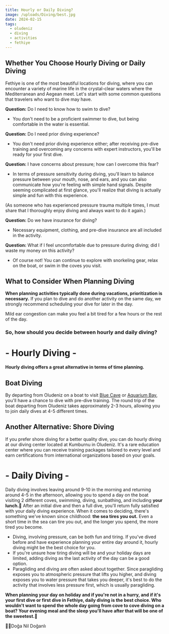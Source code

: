 ```yaml
---
title: Hourly or Daily Diving?
image: /uploads/Diving/best.jpg
date: 2024-02-15
tags:
  - oludeniz
  - diving
  - activities
  - fethiye
---
```

## Whether You Choose Hourly Diving or Daily Diving

Fethiye is one of the most beautiful locations for diving, where you can encounter a variety of marine life in the crystal-clear waters where the Mediterranean and Aegean meet. Let's start with some common questions that travelers who want to dive may have.

**Question:** Do I need to know how to swim to dive?
- You don't need to be a proficient swimmer to dive, but being comfortable in the water is essential.

**Question:** Do I need prior diving experience?
- You don't need prior diving experience either; after receiving pre-dive training and overcoming any concerns with expert instructors, you'll be ready for your first dive.

**Question:** I have concerns about pressure; how can I overcome this fear?
- In terms of pressure sensitivity during diving, you'll learn to balance pressure between your mouth, nose, and ears, and you can also communicate how you're feeling with simple hand signals. Despite seeming complicated at first glance, you'll realize that diving is actually simple and fun with this experience.

(As someone who has experienced pressure trauma multiple times, I must share that I thoroughly enjoy diving and always want to do it again.)

**Question:** Do we have insurance for diving?
- Necessary equipment, clothing, and pre-dive insurance are all included in the activity.

**Question:** What if I feel uncomfortable due to pressure during diving; did I waste my money on this activity?
- Of course not! You can continue to explore with snorkeling gear, relax on the boat, or swim in the coves you visit.

## What to Consider When Planning Diving
**When planning activities typically done during vacations, prioritization is necessary.**
If you plan to dive and do another activity on the same day, we strongly recommend scheduling your dive for later in the day.

Mild ear congestion can make you feel a bit tired for a few hours or the rest of the day.

### So, how should you decide between hourly and daily diving?

# - Hourly Diving -
**Hourly diving offers a great alternative in terms of time planning.**
## Boat Diving

By departing from Oludeniz on a boat to visit [Blue Cave](/uploads/Diving/Spots/bluecave.jpeg) or [Aquarium Bay](), you'll have a chance to dive with pre-dive training. The round trip of the boat departing from Oludeniz takes approximately 2-3 hours, allowing you to join daily dives at 4-5 different times.

## Another Alternative: Shore Diving

If you prefer shore diving for a better quality dive, you can do hourly diving at our diving center located at Kumburnu in Oludeniz. It's a rare education center where you can receive training packages tailored to every level and earn certifications from international organizations based on your goals.

# - Daily Diving -
Daily diving involves leaving around 9-10 in the morning and returning around 4-5 in the afternoon, allowing you to spend a day on the boat visiting 2 different coves, swimming, diving, sunbathing, and including **your lunch.🍛** After an initial dive and then a full dive, you'll return fully satisfied with your daily diving experience. When it comes to deciding, there's something we've known since childhood: **the sea tires you out.** Even a short time in the sea can tire you out, and the longer you spend, the more tired you become.

- Diving, involving pressure, can be both fun and tiring. If you've dived before and have experience planning your entire day around it, hourly diving might be the best choice for you.
- If you're unsure how tiring diving will be and your holiday days are limited, adding diving as the last activity of the day can be a good option.
- Paragliding and diving are often asked about together. Since paragliding exposes you to atmospheric pressure that lifts you higher, and diving exposes you to water pressure that takes you deeper, it's best to do the activity that involves less pressure first, which is usually paragliding.

**When planning your day on holiday and if you're not in a hurry, and if it's your first dive or first dive in Fethiye, daily diving is the best choice. Who wouldn't want to spend the whole day going from cove to cove diving on a boat? Your evening meal and the sleep you'll have after that will be one of the sweetest.🤿**

✍🏻Doğa Nil Doğanlı
